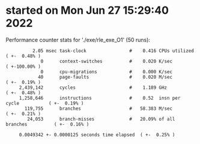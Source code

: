 # started on Mon Jun 27 15:29:40 2022


 Performance counter stats for './exe/rle_exe_O1' (50 runs):

              2.05 msec task-clock                #    0.416 CPUs utilized            ( +-  0.48% )
                 0      context-switches          #    0.020 K/sec                    ( +-100.00% )
                 0      cpu-migrations            #    0.000 K/sec                  
                40      page-faults               #    0.020 M/sec                    ( +-  0.19% )
         2,439,142      cycles                    #    1.189 GHz                      ( +-  0.48% )
         1,258,646      instructions              #    0.52  insn per cycle           ( +-  0.19% )
           119,755      branches                  #   58.383 M/sec                    ( +-  0.21% )
            24,053      branch-misses             #   20.09% of all branches          ( +-  0.16% )

         0.0049342 +- 0.0000125 seconds time elapsed  ( +-  0.25% )

